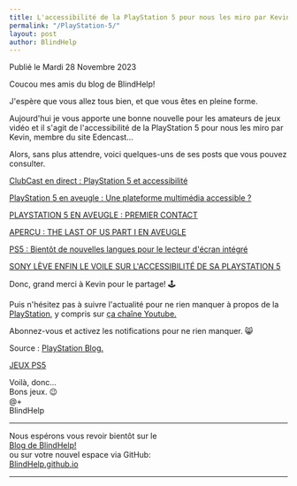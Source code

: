 ```yaml
---
title: L'accessibilité de la PlayStation 5 pour nous les miro par Kevin
permalink: "/PlayStation-5/"
layout: post
author: BlindHelp
---
```


<footer>Publié le Mardi 28 Novembre 2023</footer>


Coucou mes amis du blog de BlindHelp!

J'espère que vous allez tous bien, et que vous êtes en pleine forme.

Aujourd'hui je vous apporte une bonne nouvelle pour les amateurs de jeux vidéo et il s'agit de l'accessibilité de la  PlayStation 5 pour nous les miro par Kevin, membre du site Edencast...

Alors, sans plus attendre, voici quelques-uns de ses posts que vous pouvez consulter.

[ClubCast en direct : PlayStation 5 et accessibilité](https://www.edencast.fr/clubcast-playstation-5accessibilite/)

[PlayStation 5 en aveugle : Une plateforme multimédia accessible ?](https://www.edencast.fr/ps5-aveugle-plateforme-multimedia-accessible/)

[PLAYSTATION 5 EN AVEUGLE : PREMIER CONTACT](https://www.edencast.fr/playstation-5-aveugle-premier-contact/)

[APERÇU : THE LAST OF US PART I EN AVEUGLE](https://www.edencast.fr/apercu-the-last-of-us-part-i-en-aveugle/)

[PS5 : Bientôt de nouvelles langues pour le lecteur d'écran intégré](https://www.edencast.fr/ps5-bientot-nouvelles-langues-pour-lecteur-ecran/)

[SONY LÈVE ENFIN LE VOILE SUR L'ACCESSIBILITÉ DE SA PLAYSTATION 5](https://www.edencast.fr/sony-accessibilite-playstation-5-annonce/)

Donc, grand merci à Kevin pour le partage! 🕹

Puis n'hésitez pas à suivre  l'actualité pour ne rien manquer à propos de la [PlayStation](https://www.edencast.fr/tag/playstation/), y compris sur [ça chaîne Youtube.](https://www.youtube.com/c/edencast)

Abonnez-vous et activez les notifications pour ne rien manquer. 😸

Source : [PlayStation Blog.](https://blog.playstation.com/2022/08/26/the-last-of-us-part-i-full-list-of-accessibility-features/)

[JEUX PS5](https://www.edencast.fr/tag/jeux/)

Voilà, donc...    
Bons jeux. 😉    
@+    
BlindHelp    

---

Nous espérons vous revoir bientôt sur le      
[Blog de BlindHelp!](http://blindhelp.blogspot.fr/)                    
ou sur  votre nouvel espace via GitHub:                     
[BlindHelp.github.io](https://blindhelp.github.io)                    

---